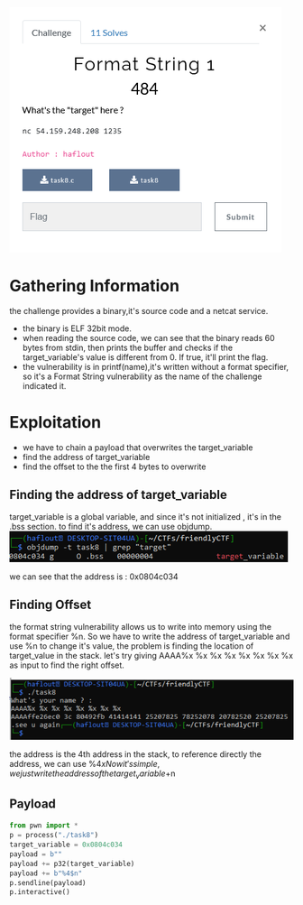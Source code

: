 ![description](fms1.PNG)

# Gathering Information
the challenge provides a binary,it's source code and a netcat service.
- the binary is ELF 32bit mode.
- when reading the source code, we can see that the  binary reads 60 bytes from stdin, then prints the buffer and checks if the target_variable's value is different from 0. If true, it'll print the flag.
- the vulnerability is in printf(name),it's written without a format specifier, so it's a Format String vulnerability as the name of the challenge indicated it.
# Exploitation
- we have to chain a payload that overwrites the target_variable
- find the address of target_variable
- find the offset to the the first 4 bytes to overwrite
## Finding the address of target_variable
target_variable is a global variable, and since it's not initialized , it's in the .bss section.
to find it's address, we can use objdump.
![objdump](objdump.PNG)

we can see that the address is : 0x0804c034
## Finding Offset
the format string vulnerability allows us to write into memory using the format specifier %n.
So we have to write the address of target_variable and use %n to change it's value, the problem is finding the location of target_value in the stack.
let's try giving AAAA%x %x %x %x %x %x %x %x as input to find the right offset.

![offset](offset.PNG)

the address is the 4th address in the stack, to reference directly the address, we can use %4$x
Now it's simple, we just write the address of the target_variable + %4$n
## Payload
```python
from pwn import *
p = process("./task8")
target_variable = 0x0804c034
payload = b""
payload += p32(target_variable)
payload += b"%4$n"
p.sendline(payload)
p.interactive()
